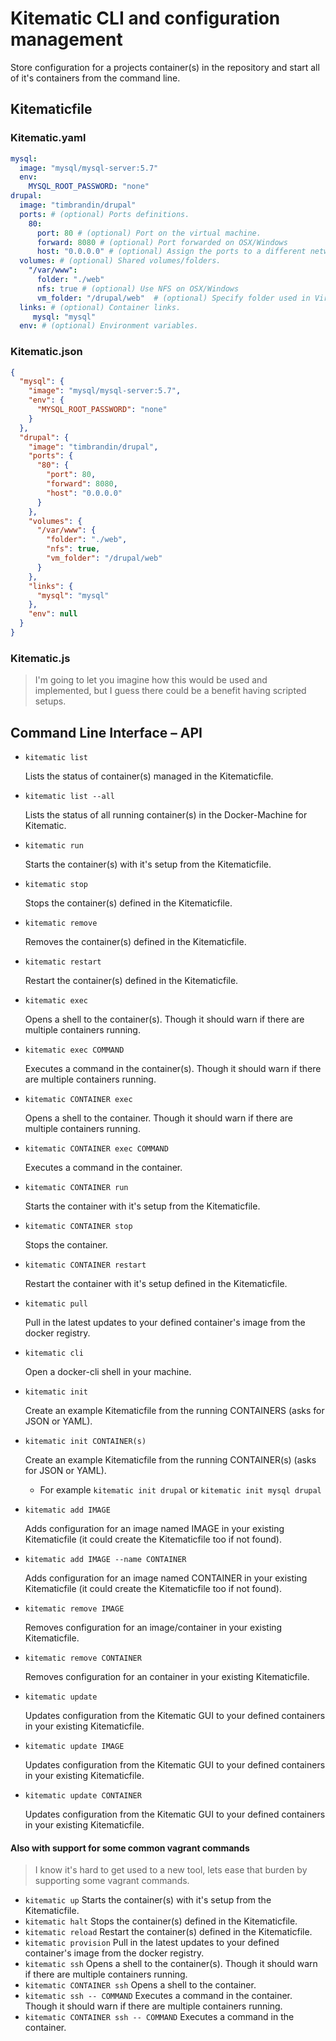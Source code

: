 # Kitematic CLI and configuration management

Store configuration for a projects container(s) in the repository and start all of it's containers from the command line.

## Kitematicfile

### Kitematic.yaml
```yaml
mysql:
  image: "mysql/mysql-server:5.7"
  env:
    MYSQL_ROOT_PASSWORD: "none"
drupal:
  image: "timbrandin/drupal"
  ports: # (optional) Ports definitions.
    80:
      port: 80 # (optional) Port on the virtual machine.
      forward: 8080 # (optional) Port forwarded on OSX/Windows
      host: "0.0.0.0" # (optional) Assign the ports to a different network interface.
  volumes: # (optional) Shared volumes/folders.
    "/var/www":
      folder: "./web"
      nfs: true # (optional) Use NFS on OSX/Windows
      vm_folder: "/drupal/web"  # (optional) Specify folder used in Virtual Machine on OSX/Windows
  links: # (optional) Container links.
     mysql: "mysql"
  env: # (optional) Environment variables.
```

### Kitematic.json
```json
{
  "mysql": {
    "image": "mysql/mysql-server:5.7",
    "env": {
      "MYSQL_ROOT_PASSWORD": "none"
    }
  },
  "drupal": {
    "image": "timbrandin/drupal",
    "ports": {
      "80": {
        "port": 80,
        "forward": 8080,
        "host": "0.0.0.0"
      }
    },
    "volumes": {
      "/var/www": {
        "folder": "./web",
        "nfs": true,
        "vm_folder": "/drupal/web"
      }
    },
    "links": {
      "mysql": "mysql"
    },
    "env": null
  }
}
```

### Kitematic.js

> I'm going to let you imagine how this would be used and implemented, but I guess there could be a benefit having scripted setups.

## Command Line Interface – API

* `kitematic list`

  Lists the status of container(s) managed in the Kitematicfile.

* `kitematic list --all`

  Lists the status of all running container(s) in the Docker-Machine for Kitematic.

* `kitematic run`

  Starts the container(s) with it's setup from the Kitematicfile.

* `kitematic stop`

  Stops the container(s) defined in the Kitematicfile.

* `kitematic remove`

  Removes the container(s) defined in the Kitematicfile.

* `kitematic restart`

  Restart the container(s) defined in the Kitematicfile.

* `kitematic exec`

  Opens a shell to the container(s). Though it should warn if there are multiple containers running.

* `kitematic exec COMMAND`

  Executes a command in the container(s). Though it should warn if there are multiple containers running.

* `kitematic CONTAINER exec`

  Opens a shell to the container. Though it should warn if there are multiple containers running.

* `kitematic CONTAINER exec COMMAND`

  Executes a command in the container.

* `kitematic CONTAINER run`

  Starts the container with it's setup from the Kitematicfile.

* `kitematic CONTAINER stop`

  Stops the container.

* `kitematic CONTAINER restart`

  Restart the container with it's setup defined in the Kitematicfile.

* `kitematic pull`

  Pull in the latest updates to your defined container's image from the docker registry.

* `kitematic cli`

  Open a docker-cli shell in your machine.

* `kitematic init`

  Create an example Kitematicfile from the running CONTAINERS (asks for JSON or YAML).

* `kitematic init CONTAINER(s)`

  Create an example Kitematicfile from the running CONTAINER(s) (asks for JSON or YAML).
  * For example `kitematic init drupal` or `kitematic init mysql drupal`

* `kitematic add IMAGE`

  Adds configuration for an image named IMAGE in your existing Kitematicfile (it could create the Kitematicfile too if not found).

* `kitematic add IMAGE --name CONTAINER`

  Adds configuration for an image named CONTAINER in your existing Kitematicfile (it could create the Kitematicfile too if not found).

* `kitematic remove IMAGE`

  Removes configuration for an image/container in your existing Kitematicfile.

* `kitematic remove CONTAINER`

  Removes configuration for an container in your existing Kitematicfile.

* `kitematic update`

  Updates configuration from the Kitematic GUI to your defined containers in your existing Kitematicfile.

* `kitematic update IMAGE`

  Updates configuration from the Kitematic GUI to your defined containers in your existing Kitematicfile.

* `kitematic update CONTAINER`

  Updates configuration from the Kitematic GUI to your defined containers in your existing Kitematicfile.

#### Also with support for some common vagrant commands

> I know it's hard to get used to a new tool, lets ease that burden by supporting some vagrant commands.

* `kitematic up`
  Starts the container(s) with it's setup from the Kitematicfile.
* `kitematic halt`
  Stops the container(s) defined in the Kitematicfile.
* `kitematic reload`
  Restart the container(s) defined in the Kitematicfile.
* `kitematic provision`
  Pull in the latest updates to your defined container's image from the docker registry.
* `kitematic ssh`
  Opens a shell to the container(s). Though it should warn if there are multiple containers running.
* `kitematic CONTAINER ssh`
  Opens a shell to the container.
* `kitematic ssh -- COMMAND`
  Executes a command in the container. Though it should warn if there are multiple containers running.
* `kitematic CONTAINER ssh -- COMMAND`
  Executes a command in the container.
